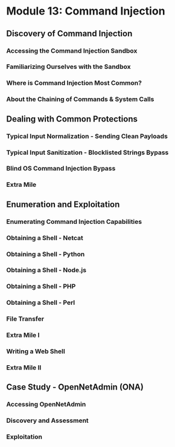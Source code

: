 # Module 13: Command Injection

## Discovery of Command Injection

### Accessing the Command Injection Sandbox



### Familiarizing Ourselves with the Sandbox



### Where is Command Injection Most Common?



### About the Chaining of Commands & System Calls



## Dealing with Common Protections

### Typical Input Normalization - Sending Clean Payloads



### Typical Input Sanitization - Blocklisted Strings Bypass



### Blind OS Command Injection Bypass



### Extra Mile



## Enumeration and Exploitation

### Enumerating Command Injection Capabilities



### Obtaining a Shell - Netcat



### Obtaining a Shell - Python



### Obtaining a Shell - Node.js



### Obtaining a Shell - PHP



### Obtaining a Shell - Perl



### File Transfer



### Extra Mile I



### Writing a Web Shell



### Extra Mile II



## Case Study - OpenNetAdmin (ONA)

### Accessing OpenNetAdmin



### Discovery and Assessment



### Exploitation

